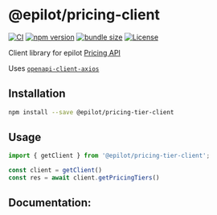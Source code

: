 # @epilot/pricing-client

[![CI](https://github.com/epilot-dev/sdk-js/workflows/CI/badge.svg)](https://github.com/epilot-dev/sdk-js/actions?query=workflow%3ACI)
[![npm version](https://img.shields.io/npm/v/@epilot/pricing-client.svg)](https://www.npmjs.com/package/@epilot/pricing-client)
[![bundle size](https://img.shields.io/bundlephobia/minzip/@epilot/pricing-client?label=gzip%20bundle)](https://bundlephobia.com/package/@epilot/pricing-client)
[![License](http://img.shields.io/:license-mit-blue.svg)](https://github.com/epilot-dev/sdk-js/blob/main/LICENSE)

Client library for epilot [Pricing API](https://docs.epilot.io/api/pricing)

Uses [`openapi-client-axios`](https://github.com/anttiviljami/openapi-client-axios)

## Installation

```bash
npm install --save @epilot/pricing-tier-client
```

## Usage

```typescript
import { getClient } from '@epilot/pricing-tier-client';

const client = getClient()
const res = await client.getPricingTiers()
```

## Documentation:

